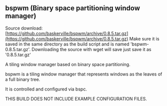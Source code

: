 bspwm (Binary space partitioning window manager)
------------------------------------------------

Source download: [https://github.com/baskerville/bspwm/archive/0.8.5.tar.gz](https://github.com/baskerville/bspwm/archive/0.8.5.tar.gz)
Make sure it is saved in the same directory as the build script and is named 'bspwm-0.8.5.tar.gz'. Downloading the source with wget
will save just save it as '0.8.5.tar.gz'

A tiling window manager based on binary space partitioning.

bspwm is a tiling window manager that represents windows as 
the leaves of a full binary tree.

It is controlled and configured via bspc.

THIS BUILD DOES NOT INCLUDE EXAMPLE CONFIGURATION FILES.


